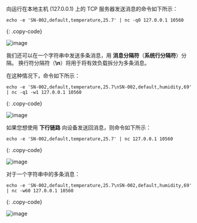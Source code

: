 向运行在本地主机 (127.0.0.1) 上的 TCP 服务器发送消息的命令如下所示：

```shell
echo -e 'SN-002,default,temperature,25.7' | nc -q0 127.0.0.1 10560
```
{: .copy-code}

![image](/images/user-guide/integrations/tcp/tcp-terminal-text-add-attribute-1.png)

我们还可以在一个字符串中发送多条消息，用 **消息分隔符**（**系统行分隔符**）分隔。
换行符分隔符（**\n**）将用于将有效负载拆分为多条消息。

在这种情况下，命令如下所示：

```shell
echo -e 'SN-002,default,temperature,25.7\nSN-002,default,humidity,69' | nc -q1 -w1 127.0.0.1 10560
```
{: .copy-code}

![image](/images/user-guide/integrations/tcp/tcp-terminal-text-add-attribute-2.png)

如果您想使用 **下行链路** 向设备发送回消息，则命令如下所示：

```shell
echo -e 'SN-002,default,temperature,25.7' | nc 127.0.0.1 10560
```
{: .copy-code}

![image](/images/user-guide/integrations/tcp/tcp-terminal-text-downlink-message-1.png)

对于一个字符串中的多条消息：

```shell
echo -e 'SN-002,default,temperature,25.7\nSN-002,default,humidity,69' | nc -w60 127.0.0.1 10560
```
{: .copy-code}

![image](/images/user-guide/integrations/tcp/tcp-terminal-text-downlink-message-2.png)